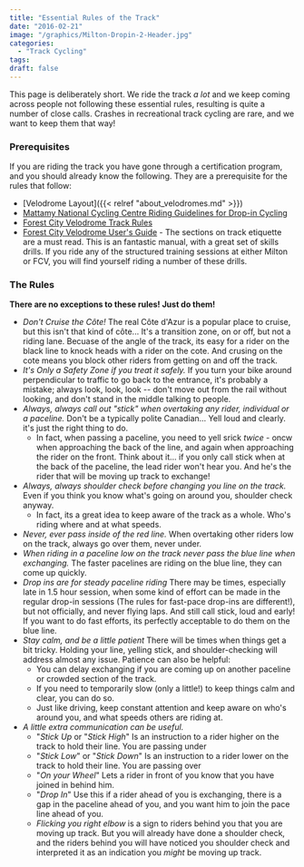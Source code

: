 ```yaml
---
title: "Essential Rules of the Track"
date: "2016-02-21"
image: "/graphics/Milton-Dropin-2-Header.jpg"
categories:
  - "Track Cycling"
tags:
draft: false
---
```


This page is deliberately short. We ride the track _a lot_ and we keep coming across people not following these essential rules, resulting is quite a number of close calls. Crashes in recreational track cycling are rare, and we want to keep them that way!
<!--more-->

### Prerequisites ###

If you are riding the track you have gone through a certification program, and you should already know the following. They are a prerequisite for the rules that follow:

* [Velodrome Layout]({{< relref "about_velodromes.md" >}})
* [Mattamy National Cycling Centre Riding Guidelines for Drop-in Cycling](http://www.mattamynationalcyclingcentre.ca/en/participate/Drop-in-Cycling_Procedures_copy.asp)
* [Forest City Velodrome Track Rules](https://www.forestcityvelodrome.ca/track_rules.php)
* [Forest City Velodrome User's Guide](https://www.forestcityvelodrome.ca/handbook/FCVUsersGuide.pdf) - The sections on track etiquette are a must read. This is an fantastic manual, with a great set of skills drills. If you ride any of the structured training sessions at either Milton or FCV, you will find yourself riding a number of these drills.

### The Rules ###

__There are no exceptions to these rules! Just do them!__

* _Don't Cruise the Côte!_
The real Côte d'Azur is a popular place to cruise, but this isn't that kind of côte... It's a transition zone, on or off, but not a riding lane. Becuase of the angle of the track, its easy for a rider on the black line to knock heads with a rider on the cote. And crusing on the cote means you block other riders from getting on and off the track. 
* _It's Only a Safety Zone if you treat it safely._
If you turn your bike around perpendicular to traffic to go back to the entrance, it's probably a mistake;  always look, look, look -- don't move out from the rail without looking, and don't stand in the middle talking to people. 
* _Always, always call out "stick" when overtaking any rider, individual or a paceline._ 
  Don't be a typically polite Canadian... Yell loud and clearly. it's just the right thing to do. 
    * In fact, when passing a paceline, you need to yell srick _twice_ - oncw when approaching the back of the line, and again when approaching the rider on the front. Think about it... if you only call stick when at the back of the paceline, the lead rider won't hear you. And he's the rider that will be moving up track to exchange!
* _Always, always shoulder check before changing you line on the track._ 
  Even if you think you know what's going on around you, shoulder check anyway.
    * In fact, its a great idea to keep aware of the track as a whole. Who's riding where and at what speeds. 
* _Never, ever pass inside of the red line._ 
When overtaking other riders low on the track, always go over them, never under.
* _When riding in a paceline low on the track never pass the blue line when exchanging._ 
The faster pacelines are riding on the blue line, they can come up quickly.
* _Drop ins are for steady paceline riding_ 
There may be times, especially late in 1.5 hour session, when some kind of effort can be made in the regular drop-in sessions (The rules for fast-pace drop-ins are different!), but not officially, and never flying laps.  And still call stick, loud and early! If you want to do fast efforts, its perfectly acceptable to do them on the blue line. 
* _Stay calm, and be a little patient_ 
  There will be times when things get a bit tricky. Holding your line, yelling stick, and shoulder-checking will address almost any issue. Patience can also be helpful:
    * You can delay exchanging if you are coming up on another paceline or crowded section of the track.
    * If you need to temporarily slow (only a little!) to keep things calm and clear, you can do so.
    * Just like driving, keep constant attention and keep aware on who's around you, and what speeds others are riding at.
* _A little extra communication can be useful._
    * "_Stick Up_ or "_Stick High_" Is an instruction to a rider higher on the track to hold their line. You are passing under
    * "_Stick Low_" or "_Stick Down_"  Is an instruction to a rider lower on the track to hold their line. You are passing over
    * "_On your Wheel_" Lets a rider in front of you know that you have joined in behind him.
    * "_Drop In_" Use this if a rider ahead of you is exchanging, there is a gap in the paceline ahead of you, and you want him to join the pace line ahead of you.
    * _Flicking you right elbow_ is a sign to riders behind you that you are moving up track. But you will already have done a shoulder check, and the riders behind you will have noticed you shoulder check and interpreted it as an indication you _might_ be moving up track.





